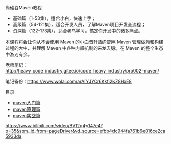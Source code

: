 
尚硅谷Maven教程

- 基础篇（1-53集），适合小白，快速上手；
- 高级篇（54-121集），适合开发人员，了解Maven项目开发全流程；
- 资深篇（122-173集），适合老鸟学习，搞定你开发中的诸多痛点。

本课程将会让你从不会使用 Maven 的小白晋升熟练使用 Maven 管理依赖和构建过程的大牛，并理解 Maven 中各种内部机制的来龙去脉，在 Maven 的整个生态中游刃有余。


老师笔记：http://heavy_code_industry.gitee.io/code_heavy_industry/pro002-maven/

笔记备份：https://www.wolai.com/arAiYJYCr6Kkfi2kZ8HxE8

目录

- [maven入门篇](/blog/maven/maven-introduction.md)
- [maven原理篇](/blog/maven/maven-principle.md)
- [maven实战篇](/blog/maven/maven-practice.md)


https://www.bilibili.com/video/BV12q4y147e4?p=35&spm_id_from=pageDriver&vd_source=efbb4dc944fa761b6e016ce2ca5933da